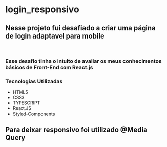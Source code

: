 # login_responsivo

## Nesse projeto fui desafiado a criar uma  página de login adaptavel para mobile 
<br>

### Esse desafio tinha o intuito de avaliar os meus conhecimentos básicos de Front-End com React.js

### Tecnologias Utilizadas

<ul>
<li>
HTML5
</li>
<li>
CSS3
</li>
<li>
TYPESCRIPT
</li>
<li>
React.JS
</li>
<li>
Styled-Components
</li>
</ul>

## Para deixar responsivo foi utilizado @Media Query
